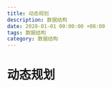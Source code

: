 ```yaml
---
title: 动态规划
description: 数据结构
date: 2020-01-01 00:00:00 +08:00
tags: 数据结构
category: 数据结构
---
```


# 动态规划  